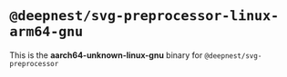 # `@deepnest/svg-preprocessor-linux-arm64-gnu`

This is the **aarch64-unknown-linux-gnu** binary for `@deepnest/svg-preprocessor`
